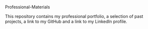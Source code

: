 Professional-Materials

This repository contains my professional portfolio, a selection of past projects, a link to my GitHub and a link to my LinkedIn profile.


